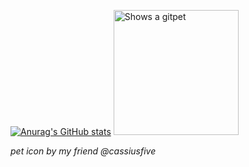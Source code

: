 [![Anurag's GitHub stats](https://github-readme-stats.vercel.app/api?username=kevinru2023)](https://github.com/anuraghazra/github-readme-stats)
<picture>
  <source media="(prefers-color-scheme: dark)" srcset="https://gitpets.fly.dev/api?username=cassiusfive&petname=mini+kev&theme=dark&species=fox">
  <source media="(prefers-color-scheme: light)" srcset="https://gitpets.fly.dev/api?username=cassiusfive&petname=mini+kev&theme=light&species=fox">
  <img alt="Shows a gitpet" src="https://gitpets.fly.dev/api?username=cassiusfive&petname=mini+kev&theme=dark&species=fox" width="200px">
</picture>

*pet icon by my friend @cassiusfive*
